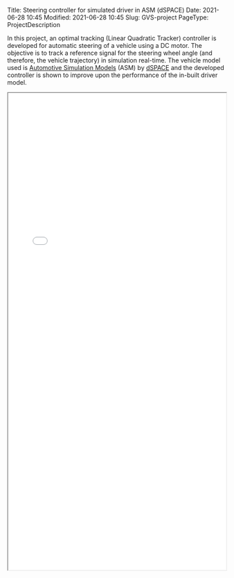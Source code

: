 Title: Steering controller for simulated driver in ASM (dSPACE)
Date: 2021-06-28 10:45
Modified: 2021-06-28 10:45
Slug: GVS-project
PageType: ProjectDescription

In this project, an optimal tracking (Linear Quadratic Tracker) controller is developed for automatic steering of a vehicle using a DC motor. 
The objective is to track a reference signal for the steering wheel angle (and therefore, the vehicle trajectory) in simulation real-time. 
The vehicle model used is [Automotive Simulation Models](https://www.dspace.com/en/inc/home/products/sw/automotive_simulation_models.cfm) (ASM) by [dSPACE](https://www.dspace.com/en/inc/home.cfm) and the developed controller is shown to improve upon the performance of the in-built driver model.

<iframe src="../documents/GVS_TermReport_Website.pdf#toolbar=0" width="100%" height="1100px"></iframe>
